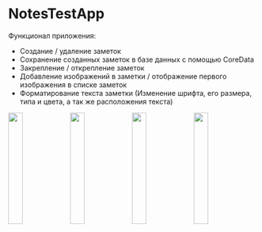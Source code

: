 # NotesTestApp
Функционал приложения:
* Создание / удаление заметок
* Сохранение созданных заметок в базе данных с помощью CoreData
* Закрепление / открепление заметок
* Добавление изображений в заметки / отображение первого изображения в списке заметок
* Форматирование текста заметки (Изменение шрифта, его размера, типа и цвета, а так же расположения текста)


<img src="https://user-images.githubusercontent.com/39233500/159778207-1c84240f-f2a1-4372-b6f8-f4f8480e00de.png" width=24% height=24%> <img src="https://user-images.githubusercontent.com/39233500/159940222-0e7b2057-ab85-447e-b9b5-ec9d3d3f95e1.png" width=24% height=24%> <img src="https://user-images.githubusercontent.com/39233500/159588709-5cc5e0c6-3b21-4d00-b7da-1ad8f030168d.png" width=24% height=24%> <img src="https://user-images.githubusercontent.com/39233500/159941189-05d844d2-f4d7-41c5-9fbc-9c9347aea9ac.png" width=24% height=24%> 
